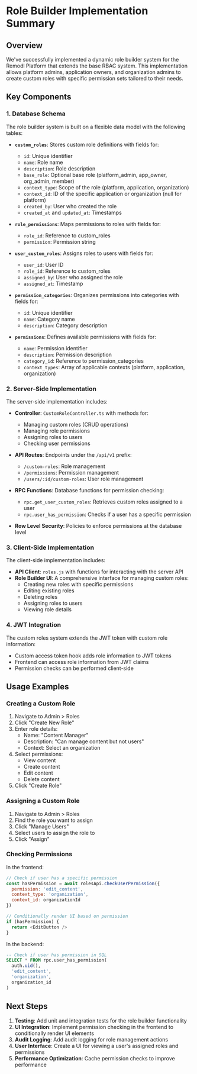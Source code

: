 # Role Builder Implementation Summary

## Overview

We've successfully implemented a dynamic role builder system for the Remodl Platform that extends the base RBAC system. This implementation allows platform admins, application owners, and organization admins to create custom roles with specific permission sets tailored to their needs.

## Key Components

### 1. Database Schema

The role builder system is built on a flexible data model with the following tables:

- **`custom_roles`**: Stores custom role definitions with fields for:
  - `id`: Unique identifier
  - `name`: Role name
  - `description`: Role description
  - `base_role`: Optional base role (platform_admin, app_owner, org_admin, member)
  - `context_type`: Scope of the role (platform, application, organization)
  - `context_id`: ID of the specific application or organization (null for platform)
  - `created_by`: User who created the role
  - `created_at` and `updated_at`: Timestamps

- **`role_permissions`**: Maps permissions to roles with fields for:
  - `role_id`: Reference to custom_roles
  - `permission`: Permission string

- **`user_custom_roles`**: Assigns roles to users with fields for:
  - `user_id`: User ID
  - `role_id`: Reference to custom_roles
  - `assigned_by`: User who assigned the role
  - `assigned_at`: Timestamp

- **`permission_categories`**: Organizes permissions into categories with fields for:
  - `id`: Unique identifier
  - `name`: Category name
  - `description`: Category description

- **`permissions`**: Defines available permissions with fields for:
  - `name`: Permission identifier
  - `description`: Permission description
  - `category_id`: Reference to permission_categories
  - `context_types`: Array of applicable contexts (platform, application, organization)

### 2. Server-Side Implementation

The server-side implementation includes:

- **Controller**: `CustomRoleController.ts` with methods for:
  - Managing custom roles (CRUD operations)
  - Managing role permissions
  - Assigning roles to users
  - Checking user permissions

- **API Routes**: Endpoints under the `/api/v1` prefix:
  - `/custom-roles`: Role management
  - `/permissions`: Permission management
  - `/users/:id/custom-roles`: User role management

- **RPC Functions**: Database functions for permission checking:
  - `rpc.get_user_custom_roles`: Retrieves custom roles assigned to a user
  - `rpc.user_has_permission`: Checks if a user has a specific permission

- **Row Level Security**: Policies to enforce permissions at the database level

### 3. Client-Side Implementation

The client-side implementation includes:

- **API Client**: `roles.js` with functions for interacting with the server API
- **Role Builder UI**: A comprehensive interface for managing custom roles:
  - Creating new roles with specific permissions
  - Editing existing roles
  - Deleting roles
  - Assigning roles to users
  - Viewing role details

### 4. JWT Integration

The custom roles system extends the JWT token with custom role information:

- Custom access token hook adds role information to JWT tokens
- Frontend can access role information from JWT claims
- Permission checks can be performed client-side

## Usage Examples

### Creating a Custom Role

1. Navigate to Admin > Roles
2. Click "Create New Role"
3. Enter role details:
   - Name: "Content Manager"
   - Description: "Can manage content but not users"
   - Context: Select an organization
4. Select permissions:
   - View content
   - Create content
   - Edit content
   - Delete content
5. Click "Create Role"

### Assigning a Custom Role

1. Navigate to Admin > Roles
2. Find the role you want to assign
3. Click "Manage Users"
4. Select users to assign the role to
5. Click "Assign"

### Checking Permissions

In the frontend:

```javascript
// Check if user has a specific permission
const hasPermission = await rolesApi.checkUserPermission({
  permission: 'edit_content',
  context_type: 'organization',
  context_id: organizationId
})

// Conditionally render UI based on permission
if (hasPermission) {
  return <EditButton />
}
```

In the backend:

```sql
-- Check if user has permission in SQL
SELECT * FROM rpc.user_has_permission(
  auth.uid(),
  'edit_content',
  'organization',
  organization_id
)
```

## Next Steps

1. **Testing**: Add unit and integration tests for the role builder functionality
2. **UI Integration**: Implement permission checking in the frontend to conditionally render UI elements
3. **Audit Logging**: Add audit logging for role management actions
4. **User Interface**: Create a UI for viewing a user's assigned roles and permissions
5. **Performance Optimization**: Cache permission checks to improve performance 